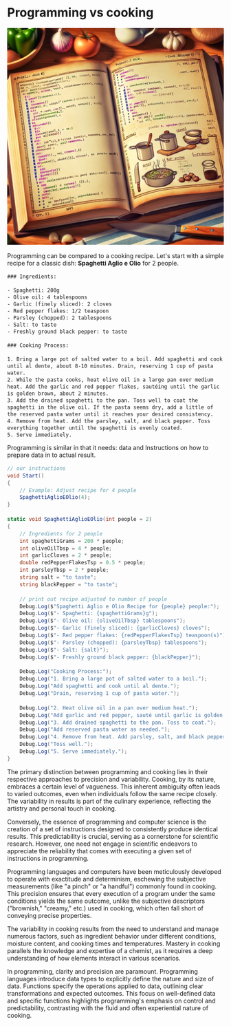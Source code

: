 # Programming vs cooking

![programming vs cooking2](../img/programming_vs_cooking2.webp)

Programming can be compared to a cooking recipe.
Let's start with a simple recipe for a classic dish: **Spaghetti Aglio e Olio** for 2 people.

```
### Ingredients:

- Spaghetti: 200g
- Olive oil: 4 tablespoons
- Garlic (finely sliced): 2 cloves
- Red pepper flakes: 1/2 teaspoon
- Parsley (chopped): 2 tablespoons
- Salt: to taste
- Freshly ground black pepper: to taste

### Cooking Process:

1. Bring a large pot of salted water to a boil. Add spaghetti and cook until al dente, about 8-10 minutes. Drain, reserving 1 cup of pasta water.
2. While the pasta cooks, heat olive oil in a large pan over medium heat. Add the garlic and red pepper flakes, sautéing until the garlic is golden brown, about 2 minutes.
3. Add the drained spaghetti to the pan. Toss well to coat the spaghetti in the olive oil. If the pasta seems dry, add a little of the reserved pasta water until it reaches your desired consistency.
4. Remove from heat. Add the parsley, salt, and black pepper. Toss everything together until the spaghetti is evenly coated.
5. Serve immediately.
```

Programming is similar in that it needs:
data and Instructions on how to prepare data in to actual result.
```csharp
// our instructions
void Start()
{
	// Example: Adjust recipe for 4 people 
	SpaghettiAglioEOlio(4);
}

static void SpaghettiAglioEOlio(int people = 2) 
{
	// Ingredients for 2 people 
	int spaghettiGrams = 200 * people; 
	int oliveOilTbsp = 4 * people; 
	int garlicCloves = 2 * people; 
	double redPepperFlakesTsp = 0.5 * people; 
	int parsleyTbsp = 2 * people; 
	string salt = "to taste"; 
	string blackPepper = "to taste";

	// print out recipe adjusted to number of people
	Debug.Log($"Spaghetti Aglio e Olio Recipe for {people} people:"); 
	Debug.Log($"- Spaghetti: {spaghettiGrams}g"); 
	Debug.Log($"- Olive oil: {oliveOilTbsp} tablespoons"); 
	Debug.Log($"- Garlic (finely sliced): {garlicCloves} cloves");
	Debug.Log($"- Red pepper flakes: {redPepperFlakesTsp} teaspoon(s)");
	Debug.Log($"- Parsley (chopped): {parsleyTbsp} tablespoons");
	Debug.Log($"- Salt: {salt}");
	Debug.Log($"- Freshly ground black pepper: {blackPepper}");
	
	Debug.Log("Cooking Process:");
	Debug.Log("1. Bring a large pot of salted water to a boil.");
	Debug.Log("Add spaghetti and cook until al dente."); 
	Debug.Log("Drain, reserving 1 cup of pasta water.");
	
	Debug.Log("2. Heat olive oil in a pan over medium heat.");
	Debug.Log("Add garlic and red pepper, sauté until garlic is golden brown.");
	Debug.Log("3. Add drained spaghetti to the pan. Toss to coat.");
	Debug.Log("Add reserved pasta water as needed.");
	Debug.Log("4. Remove from heat. Add parsley, salt, and black pepper.");
	Debug.Log("Toss well.");
	Debug.Log("5. Serve immediately.");
}
```

The primary distinction between programming and cooking lies in their respective approaches to precision and variability. Cooking, by its nature, embraces a certain level of vagueness. This inherent ambiguity often leads to varied outcomes, even when individuals follow the same recipe closely. The variability in results is part of the culinary experience, reflecting the artistry and personal touch in cooking.

Conversely, the essence of programming and computer science is the creation of a set of instructions designed to consistently produce identical results. This predictability is crucial, serving as a cornerstone for scientific research. However, one need not engage in scientific endeavors to appreciate the reliability that comes with executing a given set of instructions in programming.

Programming languages and computers have been meticulously developed to operate with exactitude and determinism, eschewing the subjective measurements (like "a pinch" or "a handful") commonly found in cooking. This precision ensures that every execution of a program under the same conditions yields the same outcome, unlike the subjective descriptors ("brownish," "creamy," etc.) used in cooking, which often fall short of conveying precise properties.

The variability in cooking results from the need to understand and manage numerous factors, such as ingredient behavior under different conditions, moisture content, and cooking times and temperatures. Mastery in cooking parallels the knowledge and expertise of a chemist, as it requires a deep understanding of how elements interact in various scenarios.

In programming, clarity and precision are paramount. Programming languages introduce data types to explicitly define the nature and size of data. Functions specify the operations applied to data, outlining clear transformations and expected outcomes. This focus on well-defined data and specific functions highlights programming's emphasis on control and predictability, contrasting with the fluid and often experiential nature of cooking.